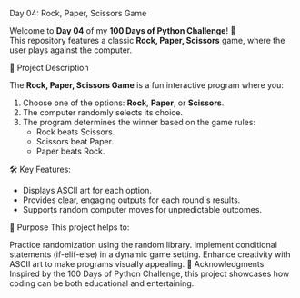 Day 04: Rock, Paper, Scissors Game

Welcome to **Day 04** of my **100 Days of Python Challenge**! 🚀  
This repository features a classic **Rock, Paper, Scissors** game, where the user plays against the computer.

📝 Project Description

The **Rock, Paper, Scissors Game** is a fun interactive program where you:
1. Choose one of the options: **Rock**, **Paper**, or **Scissors**.
2. The computer randomly selects its choice.
3. The program determines the winner based on the game rules:
   - Rock beats Scissors.
   - Scissors beat Paper.
   - Paper beats Rock.

🛠️ Key Features:
- Displays ASCII art for each option.
- Provides clear, engaging outputs for each round's results.
- Supports random computer moves for unpredictable outcomes.

🎯 Purpose
This project helps to:

Practice randomization using the random library.
Implement conditional statements (if-elif-else) in a dynamic game setting.
Enhance creativity with ASCII art to make programs visually appealing.
🌟 Acknowledgments
Inspired by the 100 Days of Python Challenge, this project showcases how coding can be both educational and entertaining.
